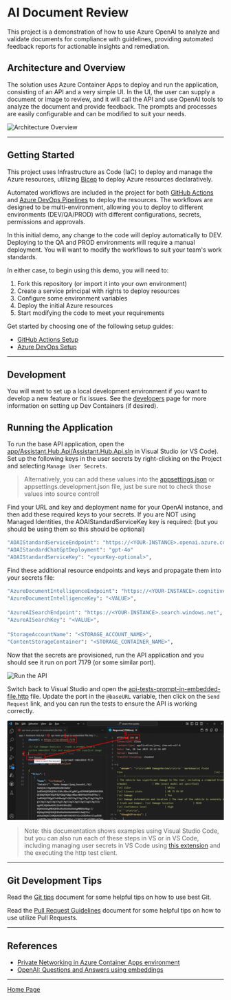 # AI Document Review

This project is a demonstration of how to use Azure OpenAI to analyze and validate documents for compliance with guidelines, providing automated feedback reports for actionable insights and remediation.

## Architecture and Overview

The solution uses Azure Container Apps to deploy and run the application, consisting of an API and a very simple UI. In the UI, the user can supply a document or image to review, and it will call the API and use OpenAI tools to analyze the document and provide feedback. The prompts and processes are easily configurable and can be modified to suit your needs.

![Architecture Overview](./docs/architecture_overview.png)

---

## Getting Started

This project uses Infrastructure as Code (IaC) to deploy and manage the Azure resources, utilizing [Bicep](https://learn.microsoft.com/en-us/azure/azure-resource-manager/bicep/overview) to deploy Azure resources declaratively.

Automated workflows are included in the project for both [GitHub Actions](./.github/github_setup.md) and [Azure DevOps Pipelines](./.azdo/pipelines/readme.md) to deploy the resources. The workflows are designed to be multi-environment, allowing you to deploy to different environments (DEV/QA/PROD) with different configurations, secrets, permissions and approvals.

In this initial demo, any change to the code will deploy automatically to DEV. Deploying to the QA and PROD environments will require a manual deployment. You will want to modify the workflows to suit your team's work standards.

In either case, to begin using this demo, you will need to:

1. Fork this repository (or import it into your own environment)
1. Create a service principal with rights to deploy resources
1. Configure some environment variables
1. Deploy the initial Azure resources
1. Start modifying the code to meet your requirements

Get started by choosing one of the following setup guides:

- [GitHub Actions Setup](./.github/setup.md)
- [Azure DevOps Setup](./.azdo/pipelines/readme.md)

---

## Development

You will want to set up a local development environment if you want to develop a new feature or fix issues.
See the [developers](./docs/developers.md) page for more information on setting up Dev Containers (if desired).

## Running the Application

To run the base API application, open the [app/Assistant.Hub.Api/Assistant.Hub.Api.sln](./app/Assistant.Hub.Api/) in Visual Studio (or VS Code). Set up the following keys in the user secrets by right-clicking on the Project and selecting `Manage User Secrets`.

> Alternatively, you can add these values into the [appsettings.json](./app/Assistant.Hub.Api/appsettings.json) or appsettings.development.json file, just be sure not to check those values into source control!

Find your URL and key and deployment name for your OpenAI instance, and then add these required keys to your secrets. If you are NOT using Managed Identities, the AOAIStandardServiceKey key is required: (but you should be using them so this should be optional)

```bash
"AOAIStandardServiceEndpoint": "https://<YOUR-INSTANCE>.openai.azure.com/",
"AOAIStandardChatGptDeployment": "gpt-4o"
"AOAIStandardServiceKey": "<yourKey-optional>",
```

Find these additional resource endpoints and keys and propagate them into your secrets file:

```bash
"AzureDocumentIntelligenceEndpoint": "https://<YOUR-INSTANCE>.cognitiveservices.azure.com/",
"AzureDocumentIntelligenceKey": "<VALUE>",

"AzureAISearchEndpoint": "https://<YOUR-INSTANCE>.search.windows.net",
"AzureAISearchKey": "<VALUE>",

"StorageAccountName": "<STORAGE_ACCOUNT_NAME>",
"ContentStorageContainer": "<STORAGE_CONTAINER_NAME>",
```

Now that the secrets are provisioned, run the API application and you should see it run on port 7179 (or some similar port).

![Run the API](./docs/images/run_api.png)

Switch back to Visual Studio and open the [api-tests-prompt-in-embedded-file.http](app/Assistant.Hub.Api/api-tests-prompt-in-embedded-file.http) file. Update the port in the `@baseURL` variable, then click on the `Send Request` link, and you can run the tests to ensure the API is working correctly.

![API Tests](./docs/images/http_test.png)

> Note: this documentation shows examples using Visual Studio Code, but you can also run each of these steps in VS or in VS Code, including managing user secrets in VS Code using [this extension](https://marketplace.visualstudio.com/items?itemName=adrianwilczynski.user-secrets) and the executing the http test client.

---

## Git Development Tips

Read the [Git tips](./docs/git_tips.md) document for some helpful tips on how to use best Git.

Read the [Pull Request Guidelines](./docs/pr_standards.md) document for some helpful tips on how to use utilize Pull Requests.

---

## References

- [Private Networking in Azure Container Apps environment](https://learn.microsoft.com/en-us/azure/container-apps/networking)
- [OpenAI: Questions and Answers using embeddings](https://cookbook.openai.com/examples/question_answering_using_embeddings)

---

[Home Page](../README.md)

